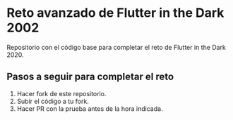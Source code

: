 # Reto avanzado de Flutter in the Dark 2002
Repositorio con el código base para completar el reto de Flutter in the Dark 2020.

## Pasos a seguir para completar el reto
1. Hacer fork de este repositorio.
2. Subir el código a tu fork.
3. Hacer PR con la prueba antes de la hora indicada.
